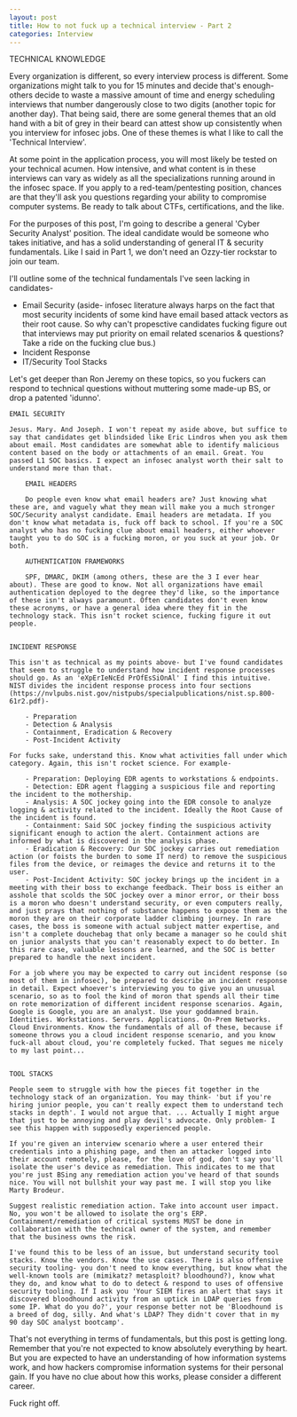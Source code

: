 ```yaml
---
layout: post
title: How to not fuck up a technical interview - Part 2
categories: Interview
---
```


TECHNICAL KNOWLEDGE

Every organization is different, so every interview process is different. Some organizations might talk to you for 15 minutes and decide that's enough- others decide to waste a massive amount of time and energy scheduling interviews that number dangerously close to two digits (another topic for another day). That being said, there are some general themes that an old hand with a bit of grey in their beard can attest show up consistently when you interview for infosec jobs. One of these themes is what I like to call the 'Technical Interview'.

At some point in the application process, you will most likely be tested on your technical acumen. How intensive, and what content is in these interviews can vary as widely as all the specializations running around in the infosec space. If you apply to a red-team/pentesting position, chances are that they'll ask you questions regarding your ability to compromise computer systems. Be ready to talk about CTFs, certifications, and the like.

For the purposes of this post, I'm going to describe a general 'Cyber Security Analyst' position. The ideal candidate would be someone who takes initiative, and has a solid understanding of general IT & security fundamentals. Like I said in Part 1, we don't need an Ozzy-tier rockstar to join our team.

I'll outline some of the technical fundamentals I've seen lacking in candidates-

- Email Security (aside- infosec literature always harps on the fact that most security incidents of some kind have email based attack vectors as their root cause. So why can't propesctive candidates fucking figure out that interviews may put priority on email related scenarios & questions? Take a ride on the fucking clue bus.)
- Incident Response
- IT/Security Tool Stacks

Let's get deeper than Ron Jeremy on these topics, so you fuckers can respond to technical questions without muttering some made-up BS, or drop a patented 'idunno'.


	EMAIL SECURITY

	Jesus. Mary. And Joseph. I won't repeat my aside above, but suffice to say that candidates get blindsided like Eric Lindros when you ask them about email. Most candidates are somewhat able to identify malicious content based on the body or attachments of an email. Great. You passed L1 SOC basics. I expect an infosec analyst worth their salt to understand more than that.

		EMAIL HEADERS

		Do people even know what email headers are? Just knowing what these are, and vaguely what they mean will make you a much stronger SOC/Security analyst candidate. Email headers are metadata. If you don't know what metadata is, fuck off back to school. If you're a SOC analyst who has no fucking clue about email headers, either whoever taught you to do SOC is a fucking moron, or you suck at your job. Or both.

		AUTHENTICATION FRAMEWORKS

		SPF, DMARC, DKIM (among others, these are the 3 I ever hear about). These are good to know. Not all organizations have email authentication deployed to the degree they'd like, so the importance of these isn't always paramount. Often candidates don't even know these acronyms, or have a general idea where they fit in the technology stack. This isn't rocket science, fucking figure it out people.


	INCIDENT RESPONSE

	This isn't as technical as my points above- but I've found candidates that seem to struggle to understand how incident response processes should go. As an 'eXpErIeNcEd PrOfEsSiOnAl' I find this intuitive. NIST divides the incident response process into four sections (https://nvlpubs.nist.gov/nistpubs/specialpublications/nist.sp.800-61r2.pdf)-
		
		- Preparation
		- Detection & Analysis
		- Containment, Eradication & Recovery
		- Post-Incident Activity

	For fucks sake, understand this. Know what activities fall under which category. Again, this isn't rocket science. For example-
	
		- Preparation: Deploying EDR agents to workstations & endpoints.
		- Detection: EDR agent flagging a suspicious file and reporting the incident to the mothership.
		- Analysis: A SOC jockey going into the EDR console to analyze logging & activity related to the incident. Ideally the Root Cause of the incident is found.
		- Containment: Said SOC jockey finding the suspicious activity significant enough to action the alert. Containment actions are informed by what is discovered in the analysis phase. 
		- Eradication & Recovery: Our SOC jockey carries out remediation action (or foists the burden to some IT nerd) to remove the suspicious files from the device, or reimages the device and returns it to the user.
		- Post-Incident Activity: SOC jockey brings up the incident in a meeting with their boss to exchange feedback. Their boss is either an asshole that scolds the SOC jockey over a minor error, or their boss is a moron who doesn't understand security, or even computers really, and just prays that nothing of substance happens to expose them as the moron they are on their corporate ladder climbing journey. In rare cases, the boss is someone with actual subject matter expertise, and isn't a complete douchebag that only became a manager so he could shit on junior analysts that you can't reasonably expect to do better. In this rare case, valuable lessons are learned, and the SOC is better prepared to handle the next incident.

	For a job where you may be expected to carry out incident response (so most of them in infosec), be prepared to describe an incident response in detail. Expect whoever's interviewing you to give you an unusual scenario, so as to fool the kind of moron that spends all their time on rote memorization of different incident response scenarios. Again, Google is Google, you are an analyst. Use your goddamned brain. Identities. Workstations. Servers. Applications. On-Prem Networks. Cloud Environments. Know the fundamentals of all of these, because if someone throws you a cloud incident response scenario, and you know fuck-all about cloud, you're completely fucked. That segues me nicely to my last point...


	TOOL STACKS

	People seem to struggle with how the pieces fit together in the technology stack of an organization. You may think- 'but if you're hiring junior people, you can't really expect them to understand tech stacks in depth'. I would not argue that. ... Actually I might argue that just to be annoying and play devil's advocate. Only problem- I see this happen with supposedly experienced people. 

	If you're given an interview scenario where a user entered their credentials into a phishing page, and then an attacker logged into their account remotely, please, for the love of god, don't say you'll isolate the user's device as remediation. This indicates to me that you're just BSing any remediation action you've heard of that sounds nice. You will not bullshit your way past me. I will stop you like Marty Brodeur. 

	Suggest realistic remediation action. Take into account user impact. No, you won't be allowed to isolate the org's ERP. Containment/remediation of critical systems MUST be done in collaboration with the technical owner of the system, and remember that the business owns the risk.

	I've found this to be less of an issue, but understand security tool stacks. Know the vendors. Know the use cases. There is also offensive security tooling- you don't need to know everything, but know what the well-known tools are (mimikatz? metasploit? bloodhound?), know what they do, and know what to do to detect & respond to uses of offensive security tooling. If I ask you 'Your SIEM fires an alert that says it discovered bloodhound activity from an uptick in LDAP queries from some IP. What do you do?', your response better not be 'Bloodhound is a breed of dog, silly. And what's LDAP? They didn't cover that in my 90 day SOC analyst bootcamp'.

	
That's not everything in terms of fundamentals, but this post is getting long. Remember that you're not expected to know absolutely everything by heart. But you are expected to have an understanding of how information systems work, and how hackers compromise information systems for their personal gain. If you have no clue about how this works, please consider a different career.

Fuck right off.
